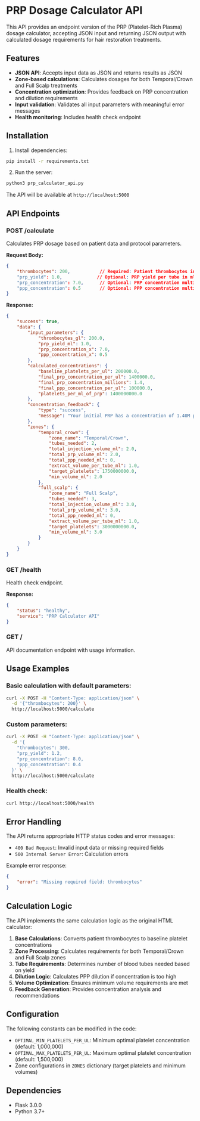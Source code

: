 # PRP Dosage Calculator API

This API provides an endpoint version of the PRP (Platelet-Rich Plasma) dosage calculator, accepting JSON input and returning JSON output with calculated dosage requirements for hair restoration treatments.

## Features

- **JSON API**: Accepts input data as JSON and returns results as JSON
- **Zone-based calculations**: Calculates dosages for both Temporal/Crown and Full Scalp treatments
- **Concentration optimization**: Provides feedback on PRP concentration and dilution requirements
- **Input validation**: Validates all input parameters with meaningful error messages
- **Health monitoring**: Includes health check endpoint

## Installation

1. Install dependencies:
```bash
pip install -r requirements.txt
```

2. Run the server:
```bash
python3 prp_calculator_api.py
```

The API will be available at `http://localhost:5000`

## API Endpoints

### POST /calculate

Calculates PRP dosage based on patient data and protocol parameters.

**Request Body:**
```json
{
    "thrombocytes": 200,           // Required: Patient thrombocytes in G/L
    "prp_yield": 1.0,             // Optional: PRP yield per tube in ml (default: 1.0)
    "prp_concentration": 7.0,      // Optional: PRP concentration multiplier (default: 7.0)
    "ppp_concentration": 0.5       // Optional: PPP concentration multiplier (default: 0.5)
}
```

**Response:**
```json
{
    "success": true,
    "data": {
        "input_parameters": {
            "thrombocytes_gl": 200.0,
            "prp_yield_ml": 1.0,
            "prp_concentration_x": 7.0,
            "ppp_concentration_x": 0.5
        },
        "calculated_concentrations": {
            "baseline_platelets_per_ul": 200000.0,
            "final_prp_concentration_per_ul": 1400000.0,
            "final_prp_concentration_millions": 1.4,
            "final_ppp_concentration_per_ul": 100000.0,
            "platelets_per_ml_of_prp": 1400000000.0
        },
        "concentration_feedback": {
            "type": "success",
            "message": "Your initial PRP has a concentration of 1.40M platelets/µL. This is within the optimal therapeutic window. Excellent!"
        },
        "zones": {
            "temporal_crown": {
                "zone_name": "Temporal/Crown",
                "tubes_needed": 2,
                "total_injection_volume_ml": 2.0,
                "total_prp_volume_ml": 2.0,
                "total_ppp_needed_ml": 0,
                "extract_volume_per_tube_ml": 1.0,
                "target_platelets": 1750000000.0,
                "min_volume_ml": 2.0
            },
            "full_scalp": {
                "zone_name": "Full Scalp",
                "tubes_needed": 3,
                "total_injection_volume_ml": 3.0,
                "total_prp_volume_ml": 3.0,
                "total_ppp_needed_ml": 0,
                "extract_volume_per_tube_ml": 1.0,
                "target_platelets": 3000000000.0,
                "min_volume_ml": 3.0
            }
        }
    }
}
```

### GET /health

Health check endpoint.

**Response:**
```json
{
    "status": "healthy",
    "service": "PRP Calculator API"
}
```

### GET /

API documentation endpoint with usage information.

## Usage Examples

### Basic calculation with default parameters:
```bash
curl -X POST -H "Content-Type: application/json" \
  -d '{"thrombocytes": 200}' \
  http://localhost:5000/calculate
```

### Custom parameters:
```bash
curl -X POST -H "Content-Type: application/json" \
  -d '{
    "thrombocytes": 300,
    "prp_yield": 1.2,
    "prp_concentration": 8.0,
    "ppp_concentration": 0.4
  }' \
  http://localhost:5000/calculate
```

### Health check:
```bash
curl http://localhost:5000/health
```

## Error Handling

The API returns appropriate HTTP status codes and error messages:

- `400 Bad Request`: Invalid input data or missing required fields
- `500 Internal Server Error`: Calculation errors

Example error response:
```json
{
    "error": "Missing required field: thrombocytes"
}
```

## Calculation Logic

The API implements the same calculation logic as the original HTML calculator:

1. **Base Calculations**: Converts patient thrombocytes to baseline platelet concentrations
2. **Zone Processing**: Calculates requirements for both Temporal/Crown and Full Scalp zones
3. **Tube Requirements**: Determines number of blood tubes needed based on yield
4. **Dilution Logic**: Calculates PPP dilution if concentration is too high
5. **Volume Optimization**: Ensures minimum volume requirements are met
6. **Feedback Generation**: Provides concentration analysis and recommendations

## Configuration

The following constants can be modified in the code:

- `OPTIMAL_MIN_PLATELETS_PER_UL`: Minimum optimal platelet concentration (default: 1,000,000)
- `OPTIMAL_MAX_PLATELETS_PER_UL`: Maximum optimal platelet concentration (default: 1,500,000)
- Zone configurations in `ZONES` dictionary (target platelets and minimum volumes)

## Dependencies

- Flask 3.0.0
- Python 3.7+